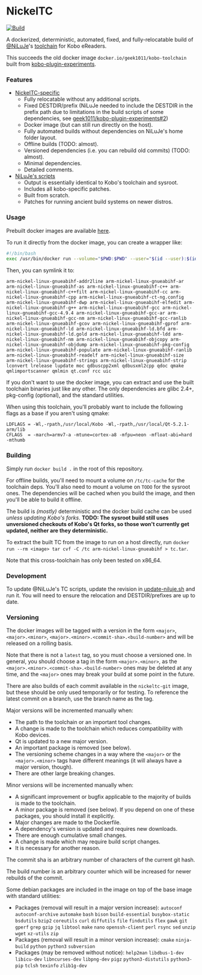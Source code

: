# NickelTC

[![Build](https://github.com/geek1011/NickelTC/workflows/Build/badge.svg)](https://github.com/geek1011/NickelTC/actions)

A dockerized, deterministic, automated, fixed, and fully-relocatable build of [@NiLuJe](https://github.com/geek1011/NiLuJe)'s [toolchain](http://trac.ak-team.com/trac/log/niluje/Configs/trunk/Kindle/Misc) for Kobo eReaders.

This succeeds the old docker image `docker.io/geek1011/kobo-toolchain` built from [kobo-plugin-experiments](https://github.com/geek1011/kobo-plugin-experiments).

### Features
- [NickelTC-specific](./Dockerfile)
  - Fully relocatable without any additional scripts.
  - Fixed DESTDIR/prefix (NiLuJe needed to include the DESTDIR in the prefix path
  due to limitations in the build scripts of some dependencies, see [geek1011/kobo-plugin-experiments#2](https://github.com/geek1011/kobo-plugin-experiments/issues/2))
  - Docker image (but can still run directly on the host).
  - Fully automated builds without dependencies on NiLuJe's home folder layout.
  - Offline builds (TODO: almost).
  - Versioned dependencies (i.e. you can rebuild old commits) (TODO: almost).
  - Minimal dependencies.
  - Detailed comments.
- [NiLuJe's scripts](./niluje)
  - Output is essentially identical to Kobo's toolchain and sysroot.
  - Includes all kobo-specific patches.
  - Built from scratch.
  - Patches for running ancient build systems on newer distros.

### Usage
Prebuilt docker images are available [here](https://github.com/geek1011/NickelTC/packages).

To run it directly from the docker image, you can create a wrapper like:

```sh
#!/bin/bash
exec /usr/bin/docker run --volume="$PWD:$PWD" --user="$(id --user):$(id --group)" --workdir="$PWD" --env=HOME --entrypoint="$(basename "${BASH_SOURCE[0]}")" --rm -it docker.pkg.github.com/geek1011/nickeltc/nickeltc:1 "$@"
```

Then, you can symlink it to:

```
arm-nickel-linux-gnueabihf-addr2line arm-nickel-linux-gnueabihf-ar arm-nickel-linux-gnueabihf-as arm-nickel-linux-gnueabihf-c++ arm-nickel-linux-gnueabihf-c++filt arm-nickel-linux-gnueabihf-cc arm-nickel-linux-gnueabihf-cpp arm-nickel-linux-gnueabihf-ct-ng.config arm-nickel-linux-gnueabihf-dwp arm-nickel-linux-gnueabihf-elfedit arm-nickel-linux-gnueabihf-g++ arm-nickel-linux-gnueabihf-gcc arm-nickel-linux-gnueabihf-gcc-4.9.4 arm-nickel-linux-gnueabihf-gcc-ar arm-nickel-linux-gnueabihf-gcc-nm arm-nickel-linux-gnueabihf-gcc-ranlib arm-nickel-linux-gnueabihf-gcov arm-nickel-linux-gnueabihf-gprof arm-nickel-linux-gnueabihf-ld arm-nickel-linux-gnueabihf-ld.bfd arm-nickel-linux-gnueabihf-ld.gold arm-nickel-linux-gnueabihf-ldd arm-nickel-linux-gnueabihf-nm arm-nickel-linux-gnueabihf-objcopy arm-nickel-linux-gnueabihf-objdump arm-nickel-linux-gnueabihf-pkg-config arm-nickel-linux-gnueabihf-populate arm-nickel-linux-gnueabihf-ranlib arm-nickel-linux-gnueabihf-readelf arm-nickel-linux-gnueabihf-size arm-nickel-linux-gnueabihf-strings arm-nickel-linux-gnueabihf-strip lconvert lrelease lupdate moc qdbuscpp2xml qdbusxml2cpp qdoc qmake qmlimportscanner qmlmin qt.conf rcc uic
```

If you don't want to use the docker image, you can extract and use the built
toolchain binaries just like any other. The only dependencies are glibc 2.4+,
pkg-config (optional), and the standard utilities.

When using this toolchain, you'll probably want to include the following flags
as a base if you aren't using qmake:

```
LDFLAGS = -Wl,-rpath,/usr/local/Kobo -Wl,-rpath,/usr/local/Qt-5.2.1-arm/lib
CFLAGS  = -march=armv7-a -mtune=cortex-a8 -mfpu=neon -mfloat-abi=hard -mthumb
```

### Building
Simply run `docker build .` in the root of this repository.

For offline builds, you'll need to mount a volume on `/tc/tc-cache` for the
toolchain deps. You'll also need to mount a volume on `TODO` for the sysroot
ones. The dependencies will be cached when you build the image, and then you'll
be able to build it offline.

The build is *(mostly)* deterministic and the docker build cache can be used
*unless updating Kobo's forks*. **TODO: The sysroot build still uses unversioned
checkouts of Kobo's Qt forks, so those won't currently get updated, neither are
they deterministic.**

To extract the built TC from the image to run on a host directly, run
`docker run --rm <image> tar cvf -C /tc arm-nickel-linux-gnueabihf > tc.tar`.

Note that this cross-toolchain has only been tested on x86_64.

### Development
To update @NiLuJe's TC scripts, update the revision in
[update-niluje.sh](./update-niluje.sh) and run it. You will need to ensure the
relocation and DESTDIR/prefixes are up to date.

### Versioning
The docker images will be tagged with a version in the form `<major>`,
`<major>.<minor>`, `<major>.<minor>.<commit-sha>.<build-number>` and will be
released on a rolling basis.

Note that there is not a `latest` tag, so you must choose a versioned one. In
general, you should choose a tag in the form `<major>.<minor>`, as the
`<major>.<minor>.<commit-sha>.<build-number>` ones may be deleted at any time,
and the `<major>` ones may break your build at some point in the future.

There are also builds of each commit available in the `nickeltc-git` image, but
these should be only used temporarily or for testing. To reference the latest
commit on a branch, use the branch name as the tag.

Major versions will be incremented manually when:
- The path to the toolchain or an important tool changes.
- A change is made to the toolchain which reduces compatibility with Kobo devices.
- Qt is updated to a new major version.
- An important package is removed (see below).
- The versioning scheme changes in a way where the `<major>` or the
  `<major>.<minor>` tags have different meanings (it will always have a major
  version, though).
- There are other large breaking changes.

Minor versions will be incremented manually when:
- A significant improvement or bugfix applicable to the majority of builds is
  made to the toolchain.
- A minor package is removed (see below). If you depend on one of these
  packages, you should install it explicitly.
- Major changes are made to the Dockerfile.
- A dependency's version is updated and requires new downloads.
- There are enough cumulative small changes.
- A change is made which may require build script changes.
- It is necessary for another reason.

The commit sha is an arbitrary number of characters of the current git hash.

The build number is an arbitrary counter which will be increased for newer
rebuilds of the commit.

Some debian packages are included in the image on top of the base image with
standard utilities:
- Packages (removal will result in a major version increase): `autoconf`
  `autoconf-archive` `automake` `bash` `bison` `build-essential`
  `busybox-static` `bsdutils` `bzip2` `coreutils` `curl` `diffutils` `file`
  `findutils` `flex` `gawk` `git` `gperf` `grep` `gzip` `jq` `libtool` `make`
  `nano` `openssh-client` `perl` `rsync` `sed` `unzip` `wget` `xz-utils` `zip`
- Packages (removal will result in a minor version increase): `cmake`
  `ninja-build` `python` `python3` `subversion`
- Packages (may be removed without notice): `help2man` `libdbus-1-dev`
  `libicu-dev` `libncurses-dev` `libpng-dev` `pigz` `python3-distutils`
  `python3-pip` `tclsh` `texinfo` `zlib1g-dev`
